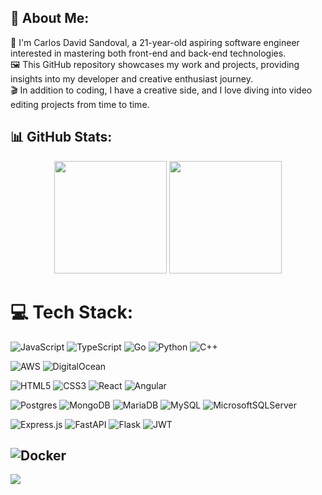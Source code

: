 ## 💫 About Me:
🔭 I'm Carlos David Sandoval, a 21-year-old aspiring software engineer interested in mastering both front-end and back-end technologies.<br>🖼️ This GitHub repository showcases my work and projects, providing insights into my developer and creative enthusiast journey.<br>🎬 In addition to coding, I have a creative side, and I love diving into video editing projects from time to time.

## 📊 GitHub Stats:
<p align="center">
<img height="180em" src="https://github-readme-stats-eight-theta.vercel.app/api?username=CDavidSV&show_icons=true&theme=react&hide_border=true&include_all_commits=true&count_private=true"/>
<img height="180em" src="https://github-readme-stats.vercel.app/api/top-langs/?username=CDavidSV&theme=react&hide_border=true&include_all_commits=true&count_private=true&layout=compact"/>

# 💻 Tech Stack:
![JavaScript](https://img.shields.io/badge/javascript-%23323330.svg?style=for-the-badge&logo=javascript&logoColor=%23F7DF1E) 
![TypeScript](https://img.shields.io/badge/typescript-%23007ACC.svg?style=for-the-badge&logo=typescript&logoColor=white) 
![Go](https://img.shields.io/badge/go-%2300ADD8.svg?style=for-the-badge&logo=go&logoColor=white) 
![Python](https://img.shields.io/badge/python-3670A0?style=for-the-badge&logo=python&logoColor=ffdd54) 
![C++](https://img.shields.io/badge/c++-%2300599C.svg?style=for-the-badge&logo=c%2B%2B&logoColor=white) 


![AWS](https://img.shields.io/badge/AWS-%23FF9900.svg?style=for-the-badge&logo=amazon-aws&logoColor=white)
![DigitalOcean](https://img.shields.io/badge/DigitalOcean-%230167ff.svg?style=for-the-badge&logo=digitalOcean&logoColor=white) 

![HTML5](https://img.shields.io/badge/html5-%23E34F26.svg?style=for-the-badge&logo=html5&logoColor=white)
![CSS3](https://img.shields.io/badge/css3-%231572B6.svg?style=for-the-badge&logo=css3&logoColor=white)
![React](https://img.shields.io/badge/react-%2320232a.svg?style=for-the-badge&logo=react&logoColor=%2361DAFB)
![Angular](https://img.shields.io/badge/angular-%23DD0031.svg?style=for-the-badge&logo=angular&logoColor=white)

![Postgres](https://img.shields.io/badge/postgres-%23316192.svg?style=for-the-badge&logo=postgresql&logoColor=white)
![MongoDB](https://img.shields.io/badge/MongoDB-%234ea94b.svg?style=for-the-badge&logo=mongodb&logoColor=white)
![MariaDB](https://img.shields.io/badge/MariaDB-003545?style=for-the-badge&logo=mariadb&logoColor=white)
![MySQL](https://img.shields.io/badge/mysql-4479A1.svg?style=for-the-badge&logo=mysql&logoColor=white)
![MicrosoftSQLServer](https://img.shields.io/badge/Microsoft%20SQL%20Server-CC2927?style=for-the-badge&logo=microsoft%20sql%20server&logoColor=white)

![Express.js](https://img.shields.io/badge/express.js-%23404d59.svg?style=for-the-badge&logo=express&logoColor=%2361DAFB) 
![FastAPI](https://img.shields.io/badge/FastAPI-005571?style=for-the-badge&logo=fastapi) 
![Flask](https://img.shields.io/badge/flask-%23000.svg?style=for-the-badge&logo=flask&logoColor=white) 
![JWT](https://img.shields.io/badge/JWT-black?style=for-the-badge&logo=JSON%20web%20tokens)

![Docker](https://img.shields.io/badge/docker-%230db7ed.svg?style=for-the-badge&logo=docker&logoColor=white)
---
[![](https://visitcount.itsvg.in/api?id=CDavidSV&label=Profile%20Views&color=0&icon=5&pretty=true)](https://visitcount.itsvg.in)
  
<!-- Proudly created with GPRM ( https://gprm.itsvg.in ) -->
